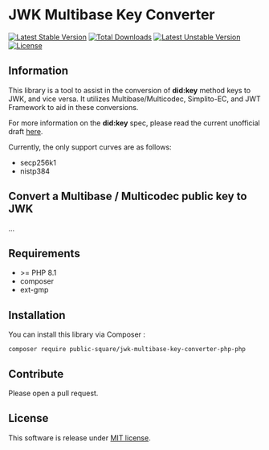 JWK Multibase Key Converter
=================

[![Latest Stable Version](https://poser.pugx.org/public-square/jwk-multibase-key-converter-php/v/stable.png)](https://packagist.org/packages/public-square/jwk-multibase-key-converter-php)
[![Total Downloads](https://poser.pugx.org/public-square/jwk-multibase-key-converter-php/downloads.png)](https://packagist.org/packages/public-square/jwk-multibase-key-converter-php)
[![Latest Unstable Version](https://poser.pugx.org/public-square/jwk-multibase-key-converter-php/v/unstable.png)](https://packagist.org/packages/public-square/jwk-multibase-key-converter-php)
[![License](https://poser.pugx.org/public-square/jwk-multibase-key-converter-php/license.png)](https://packagist.org/packages/public-square/jwk-multibase-key-converter-php)

## Information

This library is a tool to assist in the conversion of **did:key** method keys to JWK, and vice versa. It utilizes Multibase/Multicodec, Simplito-EC, and JWT Framework to aid in these conversions.

For more information on the **did:key** spec, please read the current unofficial draft [here](https://w3c-ccg.github.io/did-method-key/).

Currently, the only support curves are as follows:

 - secp256k1
 - nistp384

## Convert a Multibase / Multicodec public key to JWK
...

## Requirements

* \>= PHP 8.1
* composer
* ext-gmp

## Installation

You can install this library via Composer :

`composer require public-square/jwk-multibase-key-converter-php-php`

## Contribute

Please open a pull request.

## License

This software is release under [MIT license](LICENSE).
